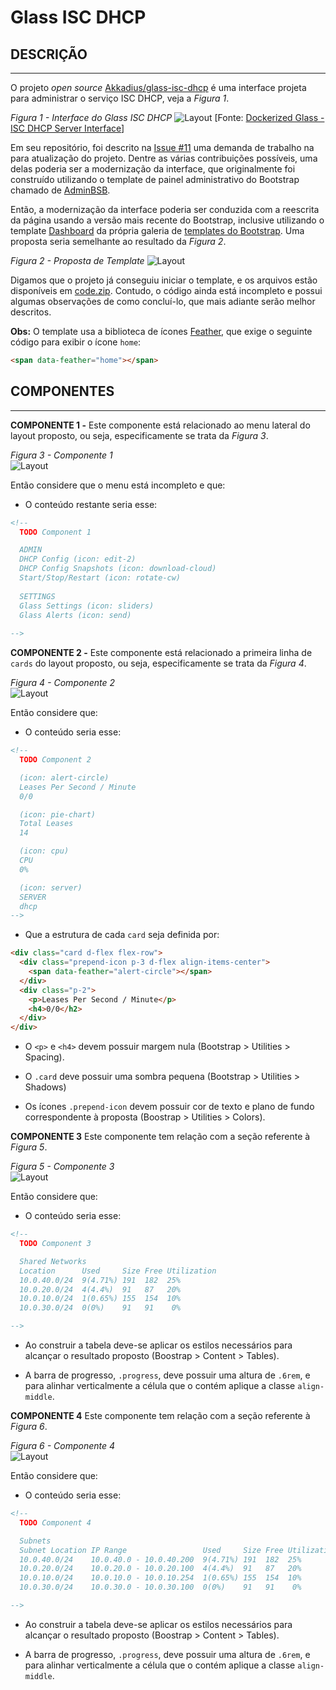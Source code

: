 # Glass ISC DHCP

## DESCRIÇÃO
---

O projeto *open source* [Akkadius/glass-isc-dhcp](https://github.com/Akkadius/glass-isc-dhcp) é uma interface projeta para administrar o serviço ISC DHCP, veja a *Figura 1*.

*Figura 1 - Interface do Glass ISC DHCP*
![Layout](https://dodgydudes.se/content/images/2018/09/Screenshot_2018-09-07_16-44-34.png)
[Fonte: [Dockerized Glass - ISC DHCP Server Interface](https://dodgydudes.se/dockerized-glass-isc-dhcp-server-interface/)]

Em seu repositório, foi descrito na [Issue #11](https://github.com/Akkadius/glass-isc-dhcp/issues/11) uma demanda de trabalho na para atualização do projeto. Dentre as várias contribuições possíveis, uma delas poderia ser a modernização da interface, que originalmente foi construído utilizando o template de painel administrativo do Bootstrap chamado de [AdminBSB](https://github.com/gurayyarar/AdminBSBMaterialDesign). 

Então, a modernização da interface poderia ser conduzida com a reescrita da página usando a versão mais recente do Bootstrap, inclusive utilizando o template
[Dashboard](http://getbootstrap.com/docs/4.1/examples/dashboard/#) da própria galeria de [templates do Bootstrap](https://getbootstrap.com/docs/4.1/examples/). Uma proposta seria semelhante ao resultado da *Figura 2*.

*Figura 2 - Proposta de Template*
![Layout](assets/layout.png)

Digamos que o projeto já conseguiu iniciar o template, e os arquivos estão disponíveis em [code.zip](code.zip). Contudo, o código ainda está incompleto e possui algumas observações de como concluí-lo, que mais adiante serão melhor descritos.

**Obs:** O template usa a biblioteca de ícones [Feather](https://feathericons.com), que exige o seguinte código para exibir o ícone `home`:

```html
<span data-feather="home"></span>
```

## COMPONENTES
---

**COMPONENTE 1 -** Este componente está relacionado ao menu lateral do layout proposto, ou seja, especificamente se trata da *Figura 3*.

*Figura 3 - Componente 1*<br>
![Layout](assets/component1.png)

Então considere que o menu está incompleto e que:

* O conteúdo restante seria esse:

```html
<!-- 
  TODO Component 1 

  ADMIN
  DHCP Config (icon: edit-2)
  DHCP Config Snapshots (icon: download-cloud)
  Start/Stop/Restart (icon: rotate-cw)
  
  SETTINGS
  Glass Settings (icon: sliders)
  Glass Alerts (icon: send)
  
-->
```

**COMPONENTE 2 -** Este componente está relacionado a primeira linha de `cards` do layout proposto, ou seja, especificamente se trata da *Figura 4*.

*Figura 4 - Componente 2*<br>
![Layout](assets/component2.png)

Então considere que:

* O conteúdo seria esse:

```html
<!-- 
  TODO Component 2

  (icon: alert-circle)
  Leases Per Second / Minute
  0/0

  (icon: pie-chart)
  Total Leases
  14

  (icon: cpu)
  CPU
  0%

  (icon: server)
  SERVER
  dhcp
-->
```

* Que a estrutura de cada `card` seja definida por:

```html
<div class="card d-flex flex-row">
  <div class="prepend-icon p-3 d-flex align-items-center">
    <span data-feather="alert-circle"></span>
  </div>
  <div class="p-2">
    <p>Leases Per Second / Minute</p>
    <h4>0/0</h2>
  </div>
</div>
```

* O `<p>` e `<h4>` devem possuir margem nula (Bootstrap > Utilities > Spacing).

* O `.card` deve possuir uma sombra pequena (Bootstrap > Utilities > Shadows)

* Os ícones `.prepend-icon` devem possuir cor de texto e plano de fundo correspondente à proposta (Boostrap > Utilities > Colors).

**COMPONENTE 3** Este componente tem relação com a seção referente à *Figura 5*.

*Figura 5 - Componente 3*<br>
![Layout](assets/component3.png)

Então considere que:

* O conteúdo seria esse:

```html
<!--  
  TODO Component 3

  Shared Networks
  Location      Used     Size Free Utilization
  10.0.40.0/24  9(4.71%) 191  182  25%
  10.0.20.0/24  4(4.4%)  91   87   20%
  10.0.10.0/24  1(0.65%) 155  154  10%
  10.0.30.0/24  0(0%)    91   91    0%

-->
```

* Ao construir a tabela deve-se aplicar os estilos necessários para alcançar o resultado proposto (Boostrap > Content > Tables).

* A barra de progresso, `.progress`, deve possuir uma altura de `.6rem`, e para alinhar verticalmente a célula que o contém aplique a classe `align-middle`.

**COMPONENTE 4** Este componente tem relação com a seção referente à *Figura 6*.

*Figura 6 - Componente 4*<br>
![Layout](assets/component4.png)

Então considere que:

* O conteúdo seria esse:

```html
<!--  
  TODO Component 4

  Subnets
  Subnet Location IP Range                 Used     Size Free Utilization
  10.0.40.0/24    10.0.40.0 - 10.0.40.200  9(4.71%) 191  182  25%
  10.0.20.0/24    10.0.20.0 - 10.0.20.100  4(4.4%)  91   87   20%
  10.0.10.0/24    10.0.10.0 - 10.0.10.254  1(0.65%) 155  154  10%
  10.0.30.0/24    10.0.30.0 - 10.0.30.100  0(0%)    91   91    0%

-->
```

* Ao construir a tabela deve-se aplicar os estilos necessários para alcançar o resultado proposto (Boostrap > Content > Tables).

* A barra de progresso, `.progress`, deve possuir uma altura de `.6rem`, e para alinhar verticalmente a célula que o contém aplique a classe `align-middle`.
